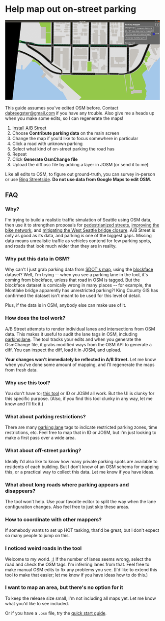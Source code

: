 # Help map out on-street parking

![parking_mapper](parking_mapper.gif)

This guide assumes you've edited OSM before. Contact <dabreegster@gmail.com> if
you have any trouble. Also give me a heads up when you make some edits, so I can
regenerate the maps!

1.  [Install A/B Street](https://github.com/dabreegster/abstreet/blob/master/docs/INSTRUCTIONS.md)
2.  Choose **Contribute parking data** on the main screen
3.  Change the map if you'd like to focus somewhere in particular
4.  Click a road with unknown parking
5.  Select what kind of on-street parking the road has
6.  Repeat
7.  Click **Generate OsmChange file**
8.  Upload the diff.osc file by adding a layer in JOSM (or send it to me)

Like all edits to OSM, to figure out ground-truth, you can survey in-person or
use
[Bing Streetside](https://wiki.openstreetmap.org/wiki/Bing_Maps#Streetside_imagery).
**Do not use data from Google Maps to edit OSM.**

## FAQ

### Why?

I'm trying to build a realistic traffic simulation of Seattle using OSM data,
then use it to strengthen proposals for
[pedestrianized streets](https://dabreegster.github.io/abstreet/lake_wash/proposal.html),
[improving the bike network](https://www.glwstreets.org/45th-st-bridge-overview),
and
[mitigating the West Seattle bridge closure](https://dabreegster.github.io/abstreet/west_seattle/proposal.html).
A/B Street is only as good as its data, and parking is one of the biggest gaps.
Missing data means unrealistic traffic as vehicles contend for few parking
spots, and roads that look much wider than they are in reality.

### Why put this data in OSM?

Why can't I just grab parking data from
[SDOT's map](http://web6.seattle.gov/SDOT/seattleparkingmap/), using the
[blockface](http://data-seattlecitygis.opendata.arcgis.com/datasets/blockface)
dataset? Well, I'm trying -- when you see a parking lane in the tool, it's
coming from blockface, unless that road in OSM is tagged. But the blockface
dataset is comically wrong in many places -- for example, the Montlake bridge
apparently has unrestricted parking?! King County GIS has confirmed the dataset
isn't meant to be used for this level of detail.

Plus, if the data is in OSM, anybody else can make use of it.

### How does the tool work?

A/B Street attempts to render individual lanes and intersections from OSM data.
This makes it useful to audit the lane tags in OSM, including
[parking:lane](https://wiki.openstreetmap.org/wiki/Key:parking:lane). The tool
tracks your edits and when you generate the OsmChange file, it grabs modified
ways from the OSM API to generate a diff. You can inspect the diff, load it in
JOSM, and upload.

**Your changes won't immediately be reflected in A/B Street.** Let me know when
you've done some amount of mapping, and I'll regenerate the maps from fresh
data.

### Why use this tool?

You don't have to; [this tool](https://zlant.github.io/parking-lanes/) or ID or
JOSM all work. But the UI is clunky for this specific purpose. (Also, if you
find this tool clunky in any way, let me know and I'll fix it.)

### What about parking restrictions?

There are many
[parking:lane](https://wiki.openstreetmap.org/wiki/Key:parking:lane) tags to
indicate restricted parking zones, time restrictions, etc. Feel free to map that
in ID or JOSM, but I'm just looking to make a first pass over a wide area.

### What about off-street parking?

Ideally I'd also like to know how many private parking spots are available to
residents of each building. But I don't know of an OSM schema for mapping this,
or a practical way to collect this data. Let me know if you have ideas.

### What about long roads where parking appears and disappears?

The tool won't help. Use your favorite editor to split the way when the lane
configuration changes. Also feel free to just skip these areas.

### How to coordinate with other mappers?

If somebody wants to set up HOT tasking, that'd be great, but I don't expect so
many people to jump on this.

### I noticed weird roads in the tool

Welcome to my world. ;) If the number of lanes seems wrong, select the road and
check the OSM tags. I'm inferring lanes from that. Feel free to make manual OSM
edits to fix any problems you see. (I'd like to extend this tool to make that
easier; let me know if you have ideas how to do this.)

### I want to map an area, but there's no option for it

To keep the release size small, I'm not including all maps yet. Let me know what
you'd like to see included.

Or if you have a `.osm` file, try the [quick start guide](new_city.md).
